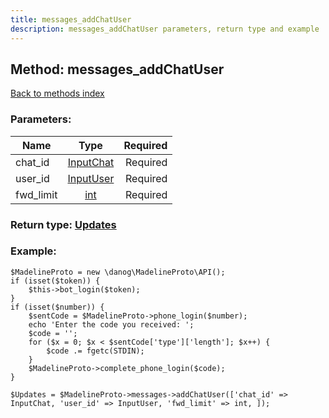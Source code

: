 ```yaml
---
title: messages_addChatUser
description: messages_addChatUser parameters, return type and example
---
```

## Method: messages\_addChatUser  
[Back to methods index](index.md)


### Parameters:

| Name     |    Type       | Required |
|----------|:-------------:|---------:|
|chat\_id|[InputChat](../types/InputChat.md) | Required|
|user\_id|[InputUser](../types/InputUser.md) | Required|
|fwd\_limit|[int](../types/int.md) | Required|


### Return type: [Updates](../types/Updates.md)

### Example:


```
$MadelineProto = new \danog\MadelineProto\API();
if (isset($token)) {
    $this->bot_login($token);
}
if (isset($number)) {
    $sentCode = $MadelineProto->phone_login($number);
    echo 'Enter the code you received: ';
    $code = '';
    for ($x = 0; $x < $sentCode['type']['length']; $x++) {
        $code .= fgetc(STDIN);
    }
    $MadelineProto->complete_phone_login($code);
}

$Updates = $MadelineProto->messages->addChatUser(['chat_id' => InputChat, 'user_id' => InputUser, 'fwd_limit' => int, ]);
```